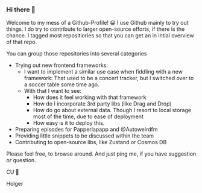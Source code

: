 ### Hi there 👋

Welcome to my mess of a Github-Profile! 😀
I use Github mainly to try out things. I do try to contribute to larger open-source efforts, if there is the chance.
I tagged most repositiories so that you can get an in intial overview of that repo.

You can group those repositories into several categories
- Trying out new frontend frameworks:
  - I want to implement a similar use case when fiddling with a new framework: That used to be a concert tracker, but I switched over to a soccer table some time ago.
  - With that I want to see:
    - How does it feel working with that framework
    - How do I incorporate 3rd party libs (like Drag and Drop)
    - How do go about external data. Though I resort to local storage most of the time, due to ease of deployment
    - How easy is it to deploy this.
- Preparing episodes for Papperlapapp and @Autoweirdfm
- Providing little snippets to be discussed within the team
- Contributing to open-source libs, like Zustand or Cosmos DB

Please feel free, to browse around. And just ping me, if you have suggestion or question.

CU 👋

Holger


<!--
**holgergp/holgergp** is a ✨ _special_ ✨ repository because its `README.md` (this file) appears on your GitHub profile.

Here are some ideas to get you started:

- 🔭 I’m currently working on ...
- 🌱 I’m currently learning ...
- 👯 I’m looking to collaborate on ...
- 🤔 I’m looking for help with ...
- 💬 Ask me about ...
- 📫 How to reach me: ...
- 😄 Pronouns: ...
- ⚡ Fun fact: ...
-->
